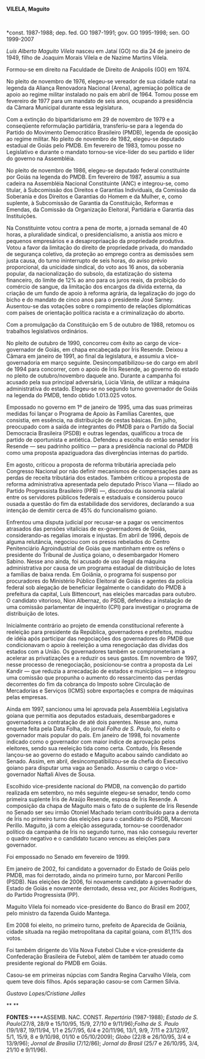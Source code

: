 **VILELA, Maguito**

 

\*const. 1987-1988; dep. fed. GO 1987-1991; gov. GO 1995-1998; sen. GO
1999-2007

*Luís Alberto Maguito Vilela* nasceu em Jataí (GO) no dia 24 de janeiro
de 1949, filho de Joaquim Morais Vilela e de Nazime Martins Vilela.

Formou-se em direito na Faculdade de Direito de Anápolis (GO) em 1974.

No pleito de novembro de 1976, elegeu-se vereador de sua cidade natal na
legenda da Aliança Renovadora Nacional (Arena), agremiação política de
apoio ao regime militar instalado no país em abril de 1964. Tomou posse
em fevereiro de 1977 para um mandato de seis anos, ocupando a
presidência da Câmara Municipal durante essa legislatura.

Com a extinção do bipartidarismo em 29 de novembro de 1979 e a
conseqüente reformulação partidária, transferiu-se para a legenda do
Partido do Movimento Democrático Brasileiro (PMDB), legenda de oposição
ao regime militar. No pleito de novembro de 1982, elegeu-se deputado
estadual de Goiás pelo PMDB. Em fevereiro de 1983, tomou posse no
Legislativo e durante o mandato tornou-se vice-líder do seu partido e
líder do governo na Assembléia.

No pleito de novembro de 1986, elegeu-se deputado federal constituinte
por Goiás na legenda do PMDB. Em fevereiro de 1987, assumiu a sua
cadeira na Assembléia Nacional Constituinte (ANC) e integrou-se, como
titular, à Subcomissão dos Direitos e Garantias Individuais, da Comissão
da Soberania e dos Direitos e Garantias do Homem e da Mulher, e, como
suplente, à Subcomissão de Garantia da Constituição, Reformas e Emendas,
da Comissão da Organização Eleitoral, Partidária e Garantia das
Instituições.

Na Constituinte votou contra a pena de morte, a jornada semanal de 40
horas, a pluralidade sindical, o presidencialismo, a anistia aos micro e
pequenos empresários e a desapropriaação da propriedade produtiva. Votou
a favor da limitação do direito de propriedade privada, do mandado de
segurança coletivo, da proteção ao emprego contra as demissões sem justa
causa, do turno ininterrupto de seis horas, do aviso prévio
proporcional, da unicidade sindical, do voto aos 16 anos, da soberania
popular, da nacionalização do subsolo, da estatização do sistema
financeiro, do limite de 12% ao ano para os juros reais, da proibição do
comércio de sangue, da limitação dos encargos da dívida externa, da
criação de um fundo de apoio à reforma agrária, da legalização do jogo
do bicho e do mandato de cinco anos para o presidente José Sarney.
Ausentou-se das votações sobre o rompimento de relações diplomáticas com
países de orientação política racista e a criminalização do aborto.

Com a promulgação da Constituição em 5 de outubro de 1988, retomou os
trabalhos legislativos ordinários.

No pleito de outubro de 1990, concorreu com êxito ao cargo de
vice-governador de Goiás, em chapa encabeçada por Íris Resende. Deixou a
Câmara em janeiro de 1991, ao final da legislatura, e assumiu a
vice-governadoria em março seguinte. Desincompatibilizou-se do cargo em
abril de 1994 para concorrer, com o apoio de Íris Resende, ao governo do
estado no pleito de outubro/novembro daquele ano. Durante a campanha foi
acusado pela sua principal adversária, Lúcia Vânia, de utilizar a
máquina administrativa do estado. Elegeu-se no segundo turno governador
de Goiás na legenda do PMDB, tendo obtido 1.013.025 votos.

Empossado no governo em 1º de janeiro de 1995, uma das suas primeiras
medidas foi lançar o Programa de Apoio às Famílias Carentes, que
consistia, em essência, na distribuição de cestas básicas. Em julho,
preocupado com a saída de integrantes do PMDB para o Partido da Social
Democracia Brasileira (PSDB) e outras legendas, qualificou a troca de
partido de oportunista e antiética. Defendeu a escolha do então senador
Íris Resende — seu padrinho político — para a presidência nacional do
PMDB como uma proposta apaziguadora das divergências internas do
partido.

Em agosto, criticou a proposta de reforma tributária apreciada pelo
Congresso Nacional por não definir mecanismos de compensações para as
perdas de receita tributária dos estados. Também criticou a proposta de
reforma administrativa apresentada pelo deputado Prisco Viana — filiado
ao Partido Progressista Brasileiro (PPB) —, discordou da isonomia
salarial entre os servidores públicos federais e estaduais e considerou
pouco ousada a questão do fim da estabilidade dos servidores, declarando
a sua intenção de demitir cerca de 45% do funcionalismo goiano.

Enfrentou uma disputa judicial por recusar-se a pagar os vencimentos
atrasados das pensões vitalícias de ex-governadores de Goiás,
considerando-as regalias imorais e injustas. Em abril de 1996, depois de
alguma relutância, negociou com os presos rebelados do Centro
Penitenciário Agroindustrial de Goiás que mantinham entre os reféns o
presidente do Tribunal de Justiça goiano, o desembargador Homero Sabino.
Nesse ano ainda, foi acusado de uso ilegal da máquina administrativa por
causa de um programa estadual de distribuição de lotes a famílias de
baixa renda. Em Goiânia, o programa foi suspenso por procuradores do
Ministério Público Eleitoral de Goiás e agentes da polícia federal sob
alegação de beneficiar ilegalmente o candidato do PMDB à prefeitura da
capital, Luís Bittencourt, nas eleições marcadas para outubro. O
candidato vitorioso, Nion Albernaz, do PSDB, defendeu a instalação de
uma comissão parlamentar de inquérito (CPI) para investigar o programa
de distribuição de lotes.

Inicialmente contrário ao projeto de emenda constitucional referente à
reeleição para presidente da República, governadores e prefeitos, mudou
de idéia após participar das negociações dos governadores do PMDB que
condicionavam o apoio à reeleição a uma renegociação das dívidas dos
estados com a União. Os governadores também se comprometeriam a acelerar
as privatizações e a reduzir os seus gastos. Em novembro de 1997, nesse
processo de renegociação, posicionou-se contra a proposta da Lei Kandir
— que reduzia a arrecadação de estados e municípios — e integrou uma
comissão que propunha o aumento do ressarcimento das perdas decorrentes
do fim da cobrança do Imposto sobre Circulação de Mercadorias e Serviços
(ICMS) sobre exportações e compra de máquinas pelas empresas.

Ainda em 1997, sancionou uma lei aprovada pela Assembléia Legislativa
goiana que permitia aos deputados estaduais, desembargadores e
governadores a contratação de até dois parentes. Nesse ano, numa enquete
feita pela Data Folha, do jornal *Folha de S. Paulo*, foi eleito o
governador mais popular do país. Em janeiro de 1998, foi novamente
indicado como o governador com maior índice de aprovação pelos
eleitores, sendo sua reeleição tida como certa. Contudo, Íris Resende
lançou-se ao governo do estado e Maguito acabou saindo candidato ao
Senado. Assim, em abril, desincompatibilizou-se da chefia do Executivo
goiano para disputar uma vaga ao Senado. Assumiu o cargo o
vice-governador Naftali Alves de Sousa.

Escolhido vice-presidente nacional do PMDB, na convenção do partido
realizada em setembro, no mês seguinte elegeu-se senador, tendo como
primeira suplente Íris de Araújo Resende, esposa de Íris Resende. A
composição da chapa de Maguito mais o fato de o suplente de Íris Resende
no Senado ser seu irmão Otoniel Machado teriam contribuído para a
derrota de Íris no primeiro turno das eleições para o candidato do PSDB,
Marconi Perillo. Maguito, já com a eleição assegurada, tornou-se
coordenador político da campanha de Íris no segundo turno, mas não
conseguiu reverter o quadro negativo e o candidato tucano venceu as
eleições para governador.

Foi empossado no Senado em fevereiro de 1999.

Em janeiro de 2002, foi candidato a governador do Estado de Goiás pelo
PMDB, mas foi derrotado, ainda no primeiro turno, por Marconi Perillo
(PSDB). Nas eleições de 2006, foi novamente candidato a governador do
Estado de Goiás e novamente derrotado, dessa vez, por Alcides Rodrigues,
do Partido Progressista (PP).

Maguito Vilela foi nomeado vice-presidente do Banco do Brasil em 2007,
pelo ministro da fazenda Guido Mantega.

Em 2008 foi eleito, no primeiro turno, prefeito de Aparecida de Goiânia,
cidade situada na região metropolitana da capital goiana, com 81,11% dos
votos.

Foi também dirigente do Vila Nova Futebol Clube e vice-presidente da
Confederação Brasileira de Futebol, além de também ter atuado como
presidente regional do PMDB em Goiás.

Casou-se em primeiras núpcias com Sandra Regina Carvalho Vilela, com
quem teve dois filhos. Após separação casou-se com Carmen Sílvia.

*Gustavo Lopes/Cristiane Jalles*

** **

**FONTES**:****ASSEMB. NAC. CONST. *Repertório* (1987-1988); *Estado de
S. Paulo*(27/8, 28/9 e 15/10/95, 15/9, 27/10 e 9/11/96);*Folha de S.
Paulo* (19/1/87, 19/11/94, 1/1 e 25/7/95, 6/4 e 20/11/96, 13/1, 9/9,
7/11 e 23/12/97, 5/1, 15/9, 8 e 9/10/98, 01/10 e 05/10/2009); *Globo*
(22/8 e 26/10/95, 3/4 e 13/9/96); *Jornal de Brasília* (7/12/86);
*Jornal do Brasil* (25/7 e 26/10/95, 3/4, 21/10 e 9/11/96).

 
